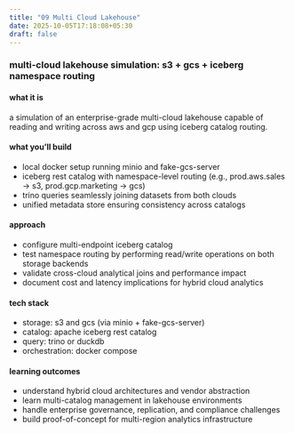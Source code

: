 ```yaml
---
title: "09 Multi Cloud Lakehouse"
date: 2025-10-05T17:18:08+05:30
draft: false
---
```


### multi-cloud lakehouse simulation: s3 + gcs + iceberg namespace routing

#### what it is

a simulation of an enterprise-grade multi-cloud lakehouse capable of reading and writing across aws and gcp using iceberg catalog routing.

#### what you’ll build

- local docker setup running minio and fake-gcs-server
- iceberg rest catalog with namespace-level routing (e.g., prod.aws.sales → s3, prod.gcp.marketing → gcs)
- trino queries seamlessly joining datasets from both clouds
- unified metadata store ensuring consistency across catalogs

#### approach

- configure multi-endpoint iceberg catalog
- test namespace routing by performing read/write operations on both storage backends
- validate cross-cloud analytical joins and performance impact
- document cost and latency implications for hybrid cloud analytics

#### tech stack

- storage: s3 and gcs (via minio + fake-gcs-server)
- catalog: apache iceberg rest catalog
- query: trino or duckdb
- orchestration: docker compose

#### learning outcomes

- understand hybrid cloud architectures and vendor abstraction
- learn multi-catalog management in lakehouse environments
- handle enterprise governance, replication, and compliance challenges
- build proof-of-concept for multi-region analytics infrastructure
